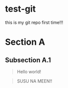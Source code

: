 # test-git
this is my git repo first time!!!

# Section A
## Subsection A.1
> Hello world!

> SUSU NA MEEN!!